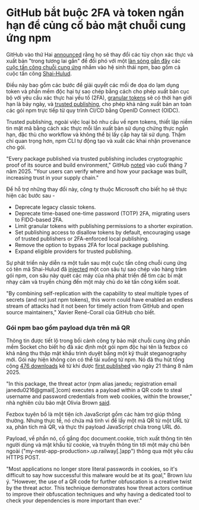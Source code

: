# GitHub bắt buộc 2FA và token ngắn hạn để củng cố bảo mật chuỗi cung ứng npm

[](https://blogger.googleusercontent.com/img/b/R29vZ2xl/AVvXsEjZQ-xcQ5PKzdd6Juz8x%5F31GctkkivtZYfhVKlnZ5tFKbTtwJTtmajAEiqsdZZslnaRPS9Vd3LH4mQTo9agSCG6%5FcEuoUU%5F7WCvb1e-MmDytS4hQ1x1xur0u-DTQOYAydatYghaAZjPeBttRMTKNJKmJjWtvxfYOE1UvyltBh-K5fRWNwXIsLh-lv7af27Q/s728-rw-e365/github-npm.jpg)

GitHub vào thứ Hai [announced](https://github.blog/security/supply-chain-security/our-plan-for-a-more-secure-npm-supply-chain/) rằng họ sẽ thay đổi các tùy chọn xác thực và xuất bản "trong tương lai gần" để đối phó với một [làn sóng gần đây](https://thehackernews.com/2025/08/malicious-nx-packages-in-s1ngularity.html) các [cuộc tấn công chuỗi cung ứng](https://thehackernews.com/2025/09/20-popular-npm-packages-with-2-billion.html) nhắm vào hệ sinh thái npm, bao gồm cả cuộc tấn công [Shai-Hulud](https://thehackernews.com/2025/09/40-npm-packages-compromised-in-supply.html).

Điều này bao gồm các bước để giải quyết các mối đe dọa do lạm dụng token và phần mềm độc hại tự sao chép bằng cách cho phép xuất bản cục bộ với yêu cầu xác thực hai yếu tố (2FA), [granular tokens](https://docs.npmjs.com/about-access-tokens#about-granular-access-tokens) sẽ có thời hạn giới hạn là bảy ngày, và [trusted publishing](https://repos.openssf.org/trusted-publishers-for-all-package-repositories), cho phép khả năng xuất bản an toàn các gói npm trực tiếp từ quy trình CI/CD bằng OpenID Connect (OIDC).

Trusted publishing, ngoài việc loại bỏ nhu cầu về npm tokens, thiết lập niềm tin mật mã bằng cách xác thực mỗi lần xuất bản sử dụng chứng thực ngắn hạn, đặc thù cho workflow và không thể bị lấy cắp hay tái sử dụng. Thậm chí quan trọng hơn, npm CLI tự động tạo và xuất các khai nhận provenance cho gói.

"Every package published via trusted publishing includes cryptographic proof of its source and build environment," GitHub [noted](https://github.blog/changelog/2025-07-31-npm-trusted-publishing-with-oidc-is-generally-available/) vào cuối tháng 7 năm 2025. "Your users can verify where and how your package was built, increasing trust in your supply chain."

[](https://thehackernews.uk/exec-guide-d)

Để hỗ trợ những thay đổi này, công ty thuộc Microsoft cho biết họ sẽ thực hiện các bước sau -

* Deprecate legacy classic tokens.
* Deprecate time-based one-time password (TOTP) 2FA, migrating users to FIDO-based 2FA.
* Limit granular tokens with publishing permissions to a shorter expiration.
* Set publishing access to disallow tokens by default, encouraging usage of trusted publishers or 2FA-enforced local publishing.
* Remove the option to bypass 2FA for local package publishing.
* Expand eligible providers for trusted publishing.

Sự phát triển này diễn ra một tuần sau một cuộc tấn công chuỗi cung ứng có tên mã Shai-Hulud đã [injected](https://thehackernews.com/2025/09/40-npm-packages-compromised-in-supply.html) một con sâu tự sao chép vào hàng trăm gói npm, con sâu này quét các máy của nhà phát triển để tìm các bí mật nhạy cảm và truyền chúng đến một máy chủ do kẻ tấn công kiểm soát.

"By combining self-replication with the capability to steal multiple types of secrets (and not just npm tokens), this worm could have enabled an endless stream of attacks had it not been for timely action from GitHub and open source maintainers," Xavier René-Corail của GitHub cho biết.

### Gói npm bao gồm payload dựa trên mã QR

Thông tin được tiết lộ trong bối cảnh công ty bảo mật chuỗi cung ứng phần mềm Socket cho biết họ đã xác định một gói npm độc hại tên là fezbox có khả năng thu thập mật khẩu trình duyệt bằng một kỹ thuật steganography mới. Gói này hiện không còn có thể tải xuống từ npm. Nó đã thu hút tổng cộng [476 downloads](https://npm-stat.com/charts.html?package=fezbox) kể từ khi được [first published](https://secure.software/npm/packages/fezbox/versions) vào ngày 21 tháng 8 năm 2025.

"In this package, the threat actor (npm alias janedu; registration email janedu0216@gmail[.]com) executes a payload within a QR code to steal username and password credentials from web cookies, within the browser," nhà nghiên cứu bảo mật Olivia Brown [said](https://socket.dev/blog/malicious-fezbox-npm-package-steals-browser-passwords-from-cookies-via-innovative-qr-code).

[](https://thehackernews.uk/cis-security-suite)

Fezbox tuyên bố là một tiện ích JavaScript gồm các hàm trợ giúp thông thường. Nhưng thực tế, nó chứa mã tinh vi để lấy một mã QR từ một URL từ xa, phân tích mã QR, và thực thi payload JavaScript chứa trong URL đó.

Payload, về phần nó, cố gắng đọc document.cookie, trích xuất thông tin tên người dùng và mật khẩu từ cookie, và truyền thông tin tới một máy chủ bên ngoài ("my-nest-app-production>.up.railway[.]app") thông qua một yêu cầu HTTPS POST.

"Most applications no longer store literal passwords in cookies, so it's difficult to say how successful this malware would be at its goal," Brown lưu ý. "However, the use of a QR code for further obfuscation is a creative twist by the threat actor. This technique demonstrates how threat actors continue to improve their obfuscation techniques and why having a dedicated tool to check your dependencies is more important than ever."